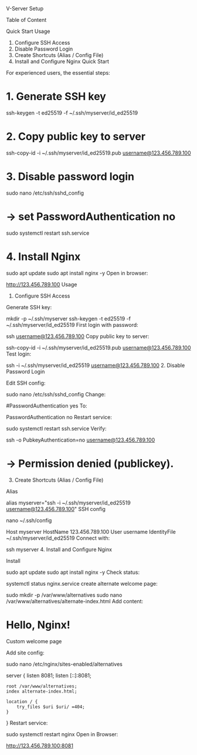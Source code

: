 V-Server Setup

Table of Content

Quick Start
Usage
1. Configure SSH Access
2. Disable Password Login
3. Create Shortcuts (Alias / Config File)
4. Install and Configure Nginx
Quick Start

For experienced users, the essential steps:

    
# 1. Generate SSH key
ssh-keygen -t ed25519 -f ~/.ssh/myserver/id_ed25519

# 2. Copy public key to server
ssh-copy-id -i ~/.ssh/myserver/id_ed25519.pub username@123.456.789.100

# 3. Disable password login
sudo nano /etc/ssh/sshd_config
# -> set PasswordAuthentication no
sudo systemctl restart ssh.service

# 4. Install Nginx
sudo apt update
sudo apt install nginx -y
Open in browser:

    
http://123.456.789.100
Usage

1. Configure SSH Access

Generate SSH key:

    
mkdir -p ~/.ssh/myserver
ssh-keygen -t ed25519 -f ~/.ssh/myserver/id_ed25519
First login with password:

    
ssh username@123.456.789.100
Copy public key to server:

    
ssh-copy-id -i ~/.ssh/myserver/id_ed25519.pub username@123.456.789.100
Test login:

    
ssh -i ~/.ssh/myserver/id_ed25519 username@123.456.789.100
2. Disable Password Login

Edit SSH config:

    
sudo nano /etc/ssh/sshd_config
Change:

    
#PasswordAuthentication yes
To:

    
PasswordAuthentication no
Restart service:

    
sudo systemctl restart ssh.service
Verify:

    
ssh -o PubkeyAuthentication=no username@123.456.789.100
# -> Permission denied (publickey).
3. Create Shortcuts (Alias / Config File)

Alias

    
alias myserver="ssh -i ~/.ssh/myserver/id_ed25519 username@123.456.789.100"
SSH config

    
nano ~/.ssh/config
    
Host myserver
    HostName 123.456.789.100
    User username
    IdentityFile ~/.ssh/myserver/id_ed25519
Connect with:

    
ssh myserver
4. Install and Configure Nginx

Install

    
sudo apt update
sudo apt install nginx -y
Check status:

    
systemctl status nginx.service
create alternate welcome page:

    
sudo mkdir -p /var/www/alternatives
sudo nano /var/www/alternatives/alternate-index.html
Add content:

    
<h1>Hello, Nginx!</h1>
<p>Custom welcome page</p>
Add site config:

    
sudo nano /etc/nginx/sites-enabled/alternatives
    
server {
    listen 8081;
    listen [::]:8081;

    root /var/www/alternatives;
    index alternate-index.html;

    location / {
        try_files $uri $uri/ =404;
    }
}
Restart service:

    
sudo systemctl restart nginx
Open in Browser:

    
http://123.456.789.100:8081